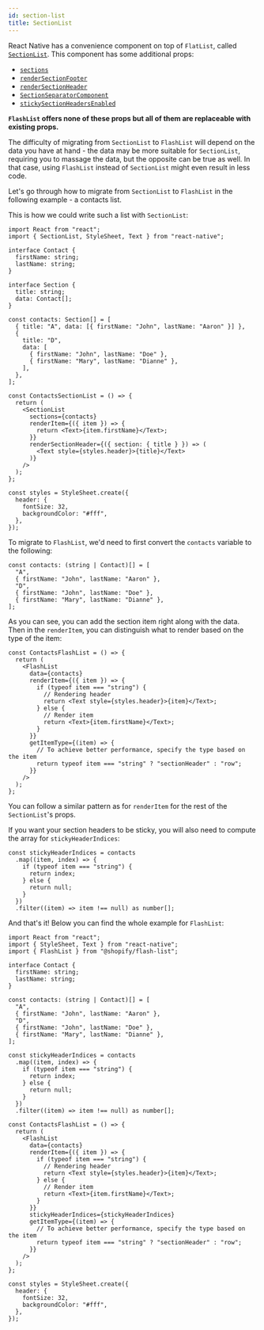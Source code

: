 ```yaml
---
id: section-list
title: SectionList
---
```


React Native has a convenience component on top of `FlatList`, called [`SectionList`](https://reactnative.dev/docs/sectionlist). This component has some additional props:

- [`sections`](https://reactnative.dev/docs/sectionlist#requiredsections)
- [`renderSectionFooter`](https://reactnative.dev/docs/sectionlist#rendersectionfooter)
- [`renderSectionHeader`](https://reactnative.dev/docs/sectionlist#rendersectionheader)
- [`SectionSeparatorComponent`](https://reactnative.dev/docs/sectionlist#sectionseparatorcomponent)
- [`stickySectionHeadersEnabled`](https://reactnative.dev/docs/sectionlist#stickysectionheadersenabled)

**`FlashList` offers none of these props but all of them are replaceable with existing props.**

The difficulty of migrating from `SectionList` to `FlashList` will depend on the data you have at hand - the data may be more suitable for `SectionList`, requiring you to massage the data, but the opposite can be true as well. In that case, using `FlashList` instead of `SectionList` might even result in less code.

Let's go through how to migrate from `SectionList` to `FlashList` in the following example - a contacts list.

This is how we could write such a list with `SectionList`:

```tsx
import React from "react";
import { SectionList, StyleSheet, Text } from "react-native";

interface Contact {
  firstName: string;
  lastName: string;
}

interface Section {
  title: string;
  data: Contact[];
}

const contacts: Section[] = [
  { title: "A", data: [{ firstName: "John", lastName: "Aaron" }] },
  {
    title: "D",
    data: [
      { firstName: "John", lastName: "Doe" },
      { firstName: "Mary", lastName: "Dianne" },
    ],
  },
];

const ContactsSectionList = () => {
  return (
    <SectionList
      sections={contacts}
      renderItem={({ item }) => {
        return <Text>{item.firstName}</Text>;
      }}
      renderSectionHeader={({ section: { title } }) => (
        <Text style={styles.header}>{title}</Text>
      )}
    />
  );
};

const styles = StyleSheet.create({
  header: {
    fontSize: 32,
    backgroundColor: "#fff",
  },
});
```

To migrate to `FlashList`, we'd need to first convert the `contacts` variable to the following:

```tsx
const contacts: (string | Contact)[] = [
  "A",
  { firstName: "John", lastName: "Aaron" },
  "D",
  { firstName: "John", lastName: "Doe" },
  { firstName: "Mary", lastName: "Dianne" },
];
```

As you can see, you can add the section item right along with the data. Then in the `renderItem`, you can distinguish what to render based on the type of the item:

```tsx
const ContactsFlashList = () => {
  return (
    <FlashList
      data={contacts}
      renderItem={({ item }) => {
        if (typeof item === "string") {
          // Rendering header
          return <Text style={styles.header}>{item}</Text>;
        } else {
          // Render item
          return <Text>{item.firstName}</Text>;
        }
      }}
      getItemType={(item) => {
        // To achieve better performance, specify the type based on the item
        return typeof item === "string" ? "sectionHeader" : "row";
      }}
    />
  );
};
```

You can follow a similar pattern as for `renderItem` for the rest of the `SectionList`'s props.

If you want your section headers to be sticky, you will also need to compute the array for `stickyHeaderIndices`:

```tsx
const stickyHeaderIndices = contacts
  .map((item, index) => {
    if (typeof item === "string") {
      return index;
    } else {
      return null;
    }
  })
  .filter((item) => item !== null) as number[];
```

And that's it! Below you can find the whole example for `FlashList`:

```tsx
import React from "react";
import { StyleSheet, Text } from "react-native";
import { FlashList } from "@shopify/flash-list";

interface Contact {
  firstName: string;
  lastName: string;
}

const contacts: (string | Contact)[] = [
  "A",
  { firstName: "John", lastName: "Aaron" },
  "D",
  { firstName: "John", lastName: "Doe" },
  { firstName: "Mary", lastName: "Dianne" },
];

const stickyHeaderIndices = contacts
  .map((item, index) => {
    if (typeof item === "string") {
      return index;
    } else {
      return null;
    }
  })
  .filter((item) => item !== null) as number[];

const ContactsFlashList = () => {
  return (
    <FlashList
      data={contacts}
      renderItem={({ item }) => {
        if (typeof item === "string") {
          // Rendering header
          return <Text style={styles.header}>{item}</Text>;
        } else {
          // Render item
          return <Text>{item.firstName}</Text>;
        }
      }}
      stickyHeaderIndices={stickyHeaderIndices}
      getItemType={(item) => {
        // To achieve better performance, specify the type based on the item
        return typeof item === "string" ? "sectionHeader" : "row";
      }}
    />
  );
};

const styles = StyleSheet.create({
  header: {
    fontSize: 32,
    backgroundColor: "#fff",
  },
});
```
